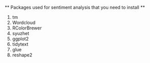 ** Packages used for sentiment analysis that you need to install **

1. tm
2. Wordcloud
3. RColorBrewer
4. syuzhet
5. ggplot2
6. tidytext
7. glue
8. reshape2
